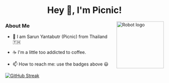 <div align="center">
  <h1> Hey 👋, I'm Picnic!</h1>
</div>

<img alt="Robot logo" src="https://github.com/peetck/peetck/blob/master/assets/developer.gif" align="right" height="150"/>

### About Me

- 🌱 I am Sarun Yantabutr (Picnic) from Thailand :thailand:

- ☕ I'm a little too addicted to coffee.

- 📫 How to reach me: use the badges above 😃


[![GitHub Streak](https://github-readme-streak-stats.herokuapp.com/?user=peetck&theme=onedark)](https://github.com/DenverCoder1/github-readme-streak-stats)
